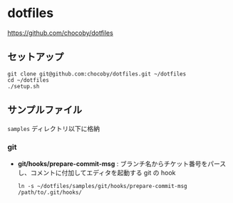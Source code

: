 # dotfiles

https://github.com/chocoby/dotfiles

## セットアップ

```
git clone git@github.com:chocoby/dotfiles.git ~/dotfiles
cd ~/dotfiles
./setup.sh
```

## サンプルファイル

`samples` ディレクトリ以下に格納

### git

* **git/hooks/prepare-commit-msg** : ブランチ名からチケット番号をパースし、コメントに付加してエディタを起動する git の hook

  ```
  ln -s ~/dotfiles/samples/git/hooks/prepare-commit-msg /path/to/.git/hooks/
  ```
